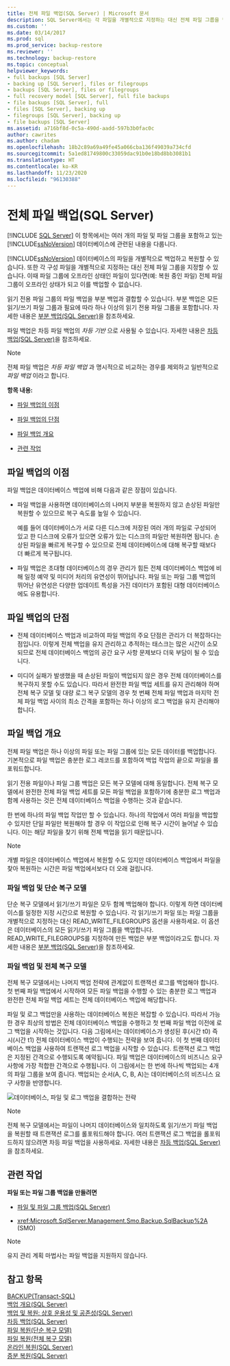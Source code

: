 ```yaml
---
title: 전체 파일 백업(SQL Server) | Microsoft 문서
description: SQL Server에서는 각 파일을 개별적으로 지정하는 대신 전체 파일 그룹을 백업 및 복원할 수 있습니다.
ms.custom: ''
ms.date: 03/14/2017
ms.prod: sql
ms.prod_service: backup-restore
ms.reviewer: ''
ms.technology: backup-restore
ms.topic: conceptual
helpviewer_keywords:
- full backups [SQL Server]
- backing up [SQL Server], files or filegroups
- backups [SQL Server], files or filegroups
- full recovery model [SQL Server], full file backups
- file backups [SQL Server], full
- files [SQL Server], backing up
- filegroups [SQL Server], backing up
- file backups [SQL Server]
ms.assetid: a716bf8d-0c5a-490d-aadd-597b3b0fac0c
author: cawrites
ms.author: chadam
ms.openlocfilehash: 18b2c89a69a49fe45a066cba136f49039a734cfd
ms.sourcegitcommit: 5a1ed81749800c33059dac91b0e18bd8bb3081b1
ms.translationtype: HT
ms.contentlocale: ko-KR
ms.lasthandoff: 11/23/2020
ms.locfileid: "96130388"
---
```

# <a name="full-file-backups-sql-server"></a>전체 파일 백업(SQL Server)
 [!INCLUDE [SQL Server](../../includes/applies-to-version/sqlserver.md)]
  이 항목에서는 여러 개의 파일 및 파일 그룹을 포함하고 있는 [!INCLUDE[ssNoVersion](../../includes/ssnoversion-md.md)] 데이터베이스에 관련된 내용을 다룹니다.  
  
 [!INCLUDE[ssNoVersion](../../includes/ssnoversion-md.md)] 데이터베이스의 파일을 개별적으로 백업하고 복원할 수 있습니다. 또한 각 구성 파일을 개별적으로 지정하는 대신 전체 파일 그룹을 지정할 수 있습니다. 이때 파일 그룹에 오프라인 상태인 파일이 있다면(예: 복원 중인 파일) 전체 파일 그룹이 오프라인 상태가 되고 이를 백업할 수 없습니다.  
  
 읽기 전용 파일 그룹의 파일 백업을 부분 백업과 결합할 수 있습니다. 부분 백업은 모든 읽기/쓰기 파일 그룹과 필요에 따라 하나 이상의 읽기 전용 파일 그룹을 포함합니다. 자세한 내용은 [부분 백업&#40;SQL Server&#41;](../../relational-databases/backup-restore/partial-backups-sql-server.md)을 참조하세요.  
  
 파일 백업은 차등 파일 백업의 *차등 기반* 으로 사용될 수 있습니다. 자세한 내용은 [차등 백업&#40;SQL Server&#41;](../../relational-databases/backup-restore/differential-backups-sql-server.md)을 참조하세요.  
  
> [!NOTE]  
>  전체 파일 백업은 *차등 파일 백업* 과 명시적으로 비교하는 경우를 제외하고 일반적으로 *파일 백업* 이라고 합니다.  
  
 **항목 내용:**  
  
-   [파일 백업의 이점](#Benefits)  
  
-   [파일 백업의 단점](#Disadvantages)  
  
-   [파일 백업 개요](#Overview)  
  
-   [관련 작업](#RelatedTasks)  
  
##  <a name="benefits-of-file-backups"></a><a name="Benefits"></a> 파일 백업의 이점  
 파일 백업은 데이터베이스 백업에 비해 다음과 같은 장점이 있습니다.  
  
-   파일 백업을 사용하면 데이터베이스의 나머지 부분을 복원하지 않고 손상된 파일만 복원할 수 있으므로 복구 속도를 높일 수 있습니다.  
  
     예를 들어 데이터베이스가 서로 다른 디스크에 저장된 여러 개의 파일로 구성되어 있고 한 디스크에 오류가 있으면 오류가 있는 디스크의 파일만 복원하면 됩니다. 손상된 파일을 빠르게 복구할 수 있으므로 전체 데이터베이스에 대해 복구할 때보다 더 빠르게 복구됩니다.  
  
-   파일 백업은 초대형 데이터베이스의 경우 관리가 힘든 전체 데이터베이스 백업에 비해 일정 예약 및 미디어 처리의 유연성이 뛰어납니다. 파일 또는 파일 그룹 백업의 뛰어난 유연성은 다양한 업데이트 특성을 가진 데이터가 포함된 대형 데이터베이스에도 유용합니다.  
  
##  <a name="disadvantages-of-file-backups"></a><a name="Disadvantages"></a> 파일 백업의 단점  
  
-   전체 데이터베이스 백업과 비교하여 파일 백업의 주요 단점은 관리가 더 복잡하다는 점입니다. 이렇게 전체 백업을 유지 관리하고 추적하는 태스크는 많은 시간이 소모되므로 전체 데이터베이스 백업의 공간 요구 사항 문제보다 더욱 부담이 될 수 있습니다.  
  
-   미디어 실패가 발생했을 때 손상된 파일이 백업되지 않은 경우 전체 데이터베이스를 복구하지 못할 수도 있습니다. 따라서 완전한 파일 백업 세트를 유지 관리해야 하며 전체 복구 모델 및 대량 로그 복구 모델의 경우 첫 번째 전체 파일 백업과 마지막 전체 파일 백업 사이의 최소 간격을 포함하는 하나 이상의 로그 백업을 유지 관리해야 합니다.  
  
##  <a name="overview-of-file-backups"></a><a name="Overview"></a> 파일 백업 개요  
 전체 파일 백업은 하나 이상의 파일 또는 파일 그룹에 있는 모든 데이터를 백업합니다. 기본적으로 파일 백업은 충분한 로그 레코드를 포함하여 백업 작업의 끝으로 파일을 롤포워드합니다.  
  
 읽기 전용 파일이나 파일 그룹 백업은 모든 복구 모델에 대해 동일합니다. 전체 복구 모델에서 완전한 전체 파일 백업 세트를 모든 파일 백업을 포함하기에 충분한 로그 백업과 함께 사용하는 것은 전체 데이터베이스 백업을 수행하는 것과 같습니다.  
  
 한 번에 하나의 파일 백업 작업만 할 수 있습니다. 하나의 작업에서 여러 파일을 백업할 수 있지만 단일 파일만 복원해야 할 경우 이 작업으로 인해 복구 시간이 늘어날 수 있습니다. 이는 해당 파일을 찾기 위해 전체 백업을 읽기 때문입니다.  
  
> [!NOTE]  
>  개별 파일은 데이터베이스 백업에서 복원할 수도 있지만 데이터베이스 백업에서 파일을 찾아 복원하는 시간은 파일 백업에서보다 더 오래 걸립니다.  
  
### <a name="file-backups-and-the-simple-recovery-model"></a>파일 백업 및 단순 복구 모델  
 단순 복구 모델에서 읽기/쓰기 파일은 모두 함께 백업해야 합니다. 이렇게 하면 데이터베이스를 일정한 지정 시간으로 복원할 수 있습니다. 각 읽기/쓰기 파일 또는 파일 그룹을 개별적으로 지정하는 대신 READ_WRITE_FILEGROUPS 옵션을 사용하세요. 이 옵션은 데이터베이스의 모든 읽기/쓰기 파일 그룹을 백업합니다. READ_WRITE_FILEGROUPS를 지정하여 만든 백업은 부분 백업이라고도 합니다. 자세한 내용은 [부분 백업&#40;SQL Server&#41;](../../relational-databases/backup-restore/partial-backups-sql-server.md)을 참조하세요.  
  
### <a name="file-backups-and-the-full-recovery-model"></a>파일 백업 및 전체 복구 모델  
 전체 복구 모델에서는 나머지 백업 전략에 관계없이 트랜잭션 로그를 백업해야 합니다. 첫 번째 파일 백업에서 시작하여 모든 파일 백업을 수행할 수 있는 충분한 로그 백업과 완전한 전체 파일 백업 세트는 전체 데이터베이스 백업에 해당합니다.  
  
 파일 및 로그 백업만을 사용하는 데이터베이스 복원은 복잡할 수 있습니다. 따라서 가능한 경우 최상의 방법은 전체 데이터베이스 백업을 수행하고 첫 번째 파일 백업 이전에 로그 백업을 시작하는 것입니다. 다음 그림에서는 데이터베이스가 생성된 후(시간 t0) 즉시(시간 t1) 전체 데이터베이스 백업이 수행되는 전략을 보여 줍니다. 이 첫 번째 데이터베이스 백업을 사용하여 트랜잭션 로그 백업을 시작할 수 있습니다. 트랜잭션 로그 백업은 지정된 간격으로 수행되도록 예약됩니다. 파일 백업은 데이터베이스의 비즈니스 요구 사항에 가장 적합한 간격으로 수행됩니다. 이 그림에서는 한 번에 하나씩 백업되는 4개의 파일 그룹을 보여 줍니다. 백업되는 순서(A, C, B, A)는 데이터베이스의 비즈니스 요구 사항을 반영합니다.  
  
 ![데이터베이스, 파일 및 로그 백업을 결합하는 전략](../../relational-databases/backup-restore/media/bnr-rmfull-3-fulldb-filegrps-log-backups.gif "데이터베이스, 파일 및 로그 백업을 결합하는 전략")  
  
> [!NOTE]  
>  전체 복구 모델에서는 파일이 나머지 데이터베이스와 일치하도록 읽기/쓰기 파일 백업을 복원할 때 트랜잭션 로그를 롤포워드해야 합니다. 여러 트랜잭션 로그 백업을 롤포워드하지 않으려면 차등 파일 백업을 사용하세요. 자세한 내용은 [차등 백업&#40;SQL Server&#41;](../../relational-databases/backup-restore/differential-backups-sql-server.md)을 참조하세요.  
  
##  <a name="related-tasks"></a><a name="RelatedTasks"></a> 관련 작업  
 **파일 또는 파일 그룹 백업을 만들려면**  
  
-   [파일 및 파일 그룹 백업&#40;SQL Server&#41;](../../relational-databases/backup-restore/back-up-files-and-filegroups-sql-server.md)  
  
-   <xref:Microsoft.SqlServer.Management.Smo.Backup.SqlBackup%2A> (SMO)  
  
> [!NOTE]  
>  유지 관리 계획 마법사는 파일 백업을 지원하지 않습니다.  
  
## <a name="see-also"></a>참고 항목  
 [BACKUP&#40;Transact-SQL&#41;](../../t-sql/statements/backup-transact-sql.md)   
 [백업 개요&#40;SQL Server&#41;](../../relational-databases/backup-restore/backup-overview-sql-server.md)   
 [백업 및 복원: 상호 운용성 및 공존성&#40;SQL Server&#41;](../../relational-databases/backup-restore/backup-and-restore-interoperability-and-coexistence-sql-server.md)   
 [차등 백업&#40;SQL Server&#41;](../../relational-databases/backup-restore/differential-backups-sql-server.md)   
 [파일 복원&#40;단순 복구 모델&#41;](../../relational-databases/backup-restore/file-restores-simple-recovery-model.md)   
 [파일 복원&#40;전체 복구 모델&#41;](../../relational-databases/backup-restore/file-restores-full-recovery-model.md)   
 [온라인 복원&#40;SQL Server&#41;](../../relational-databases/backup-restore/online-restore-sql-server.md)   
 [증분 복원&#40;SQL Server&#41;](../../relational-databases/backup-restore/piecemeal-restores-sql-server.md)  
  
  
